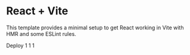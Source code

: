 # React + Vite

This template provides a minimal setup to get React working in Vite with HMR and some ESLint rules.


Deploy 1 1 1

